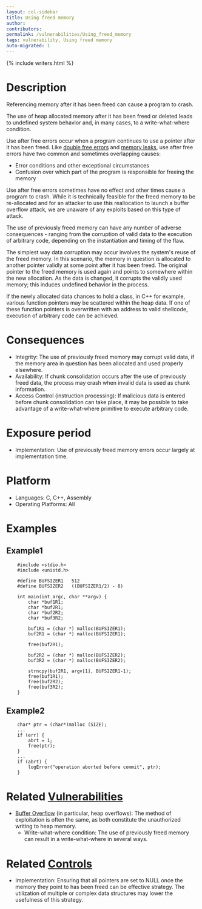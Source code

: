 ```yaml
---
layout: col-sidebar
title: Using freed memory
author:
contributors:
permalink: /vulnerabilities/Using_freed_memory
tags: vulnerability, Using freed memory
auto-migrated: 1
---
```


{% include writers.html %}

# Description

Referencing memory after it has been freed can cause a program to crash.

The use of heap allocated memory after it has been freed or deleted
leads to undefined system behavior and, in many cases, to a
write-what-where condition.

Use after free errors occur when a program continues to use a pointer
after it has been freed. Like [double free errors](Doubly_freeing_memory)
and [memory leaks](Memory_leak), use after free errors have two common
and sometimes overlapping causes:

- Error conditions and other exceptional circumstances
- Confusion over which part of the program is responsible for freeing
  the memory

Use after free errors sometimes have no effect and other times cause a
program to crash. While it is technically feasible for the freed memory
to be re-allocated and for an attacker to use this reallocation to
launch a buffer overflow attack, we are unaware of any exploits based on
this type of attack.

The use of previously freed memory can have any number of adverse
consequences - ranging from the corruption of valid data to the
execution of arbitrary code, depending on the instantiation and timing
of the flaw.

The simplest way data corruption may occur involves the system's reuse
of the freed memory. In this scenario, the memory in question is
allocated to another pointer validly at some point after it has been
freed. The original pointer to the freed memory is used again and points
to somewhere within the new allocation. As the data is changed, it
corrupts the validly used memory; this induces undefined behavior in the
process.

If the newly allocated data chances to hold a class, in C++ for example,
various function pointers may be scattered within the heap data. If one
of these function pointers is overwritten with an address to valid
shellcode, execution of arbitrary code can be achieved.

# Consequences

- Integrity: The use of previously freed memory may corrupt valid
  data, if the memory area in question has been allocated and used
  properly elsewhere.
- Availability: If chunk consolidation occurs after the use of
  previously freed data, the process may crash when invalid data is
  used as chunk information.
- Access Control (instruction processing): If malicious data is
  entered before chunk consolidation can take place, it may be
  possible to take advantage of a write-what-where primitive to
  execute arbitrary code.

# Exposure period

- Implementation: Use of previously freed memory errors occur largely
  at implementation time.

# Platform

- Languages: C, C++, Assembly
- Operating Platforms: All

# Examples

## Example1

```
    #include <stdio.h>
    #include <unistd.h>

    #define BUFSIZER1   512
    #define BUFSIZER2   ((BUFSIZER1/2) - 8)

    int main(int argc, char **argv) {
        char *buf1R1;
        char *buf2R1;
        char *buf2R2;
        char *buf3R2;

        buf1R1 = (char *) malloc(BUFSIZER1);
        buf2R1 = (char *) malloc(BUFSIZER1);

        free(buf2R1);

        buf2R2 = (char *) malloc(BUFSIZER2);
        buf3R2 = (char *) malloc(BUFSIZER2);

        strncpy(buf2R1, argv[1], BUFSIZER1-1);
        free(buf1R1);
        free(buf2R2);
        free(buf3R2);
    }
```

## Example2

```
    char* ptr = (char*)malloc (SIZE);
    ...
    if (err) {
        abrt = 1;
        free(ptr);
    }
    ...
    if (abrt) {
        logError("operation aborted before commit", ptr);
    }
```

# Related [Vulnerabilities](https://owasp.org/www-community/vulnerabilities/)

- [Buffer Overflow](Buffer_Overflow) (in particular, heap
  overflows): The method of exploitation is often the same, as both
  constitute the unauthorized writing to heap memory.
  - Write-what-where condition: The use of previously freed memory can
    result in a write-what-where in several ways.

# Related [Controls](https://owasp.org/www-community/controls/)

- Implementation: Ensuring that all pointers are set to NULL once the
  memory they point to has been freed can be effective strategy. The
  utilization of multiple or complex data structures may lower the
  usefulness of this strategy.
